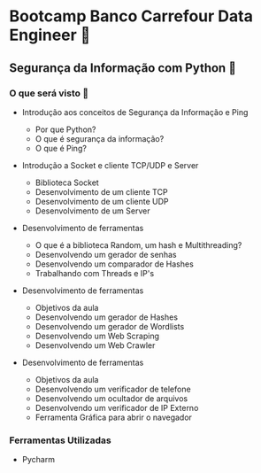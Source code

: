 # Bootcamp Banco Carrefour Data Engineer :bank:



## Segurança da Informação com Python :snake:



### O que será visto :page_facing_up:

- Introdução aos conceitos de Segurança da Informação e Ping
  - Por que Python?
  - O que é segurança da informação?
  - O que é Ping?

- Introdução a Socket e cliente TCP/UDP e Server
  - Biblioteca Socket
  - Desenvolvimento de um cliente TCP
  - Desenvolvimento de um cliente UDP
  - Desenvolvimento de um Server

- Desenvolvimento de ferramentas
  - O que é a biblioteca Random, um hash e Multithreading?
  - Desenvolvendo um gerador de senhas
  - Desenvolvendo um comparador de Hashes
  - Trabalhando com Threads e IP's

- Desenvolvimento de ferramentas
  - Objetivos da aula
  - Desenvolvendo um gerador de Hashes
  - Desenvolvendo um gerador de Wordlists
  - Desenvolvendo um Web Scraping
  - Desenvolvendo um Web Crawler

- Desenvolvimento de ferramentas
  - Objetivos da aula
  - Desenvolvendo um verificador de telefone
  - Desenvolvendo um ocultador de arquivos
  - Desenvolvendo um verificador de IP Externo
  - Ferramenta Gráfica para abrir o navegador



### Ferramentas Utilizadas

- Pycharm